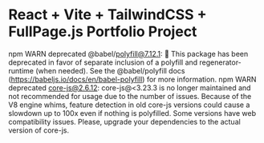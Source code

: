 # React + Vite + TailwindCSS + FullPage.js Portfolio Project


npm WARN deprecated @babel/polyfill@7.12.1: 🚨 This package has been deprecated in favor of separate inclusion of a polyfill and regenerator-runtime (when needed). See the @babel/polyfill docs (https://babeljs.io/docs/en/babel-polyfill) for more information.
npm WARN deprecated core-js@2.6.12: core-js@<3.23.3 is no longer maintained and not recommended for usage due to the number of issues. Because of the V8 engine whims, feature detection in old core-js versions could cause a slowdown up to 100x even if nothing is polyfilled. Some versions have web compatibility issues. Please, upgrade your dependencies to the actual version of core-js.




